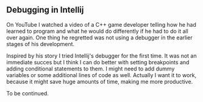## Debugging in Intellij 

On YouTube I watched a video of a C++ game developer telling how he had learned to program and what he would do differently if he had to do it all over again. One thing he regretted was not using a debugger in the earlier stages of his development. 

Inspired by his story I tried Intellij's debugger for the first time. It was not an immediate succes but I think I can do better with setting breakpoints and adding conditional statements to them. I might need to add dummy variables or some additional lines of code as well. Actually I want it to work, because it might save huge amounts of time, making me more productive.

To be continued.

